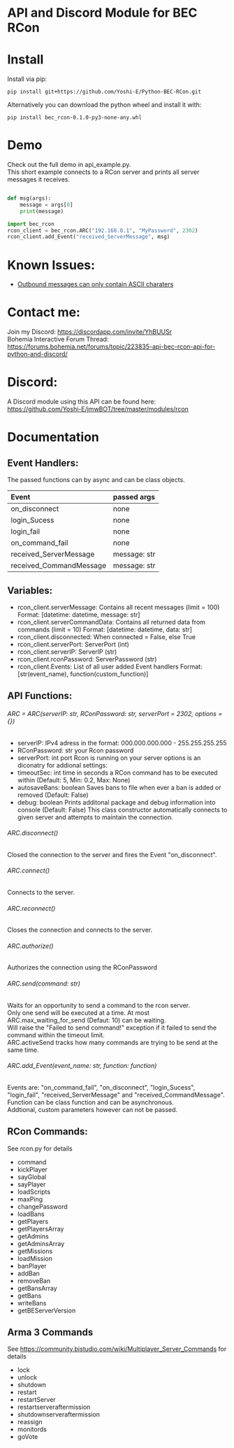 # API and Discord Module for BEC RCon

# Install
Install via pip:
```
pip install git+https://github.com/Yoshi-E/Python-BEC-RCon.git
```
Alternatively you can download the python wheel and install it with:
```
pip install bec_rcon-0.1.0-py3-none-any.whl
```

# Demo
Check out the full demo in api_example.py.  
This short example connects to a RCon server and prints all server messages it receives.
```python

def msg(args):
    message = args[0]
    print(message)

import bec_rcon
rcon_client = bec_rcon.ARC("192.168.0.1", "MyPassword", 2302)
rcon_client.add_Event("received_ServerMessage", msg)

```
# Known Issues:
* [Outbound messages can only contain ASCII charaters](https://github.com/Yoshi-E/Python-BEC-RCon/issues/1)

# Contact me:
Join my Discord: https://discordapp.com/invite/YhBUUSr  
Bohemia Interactive Forum Thread: https://forums.bohemia.net/forums/topic/223835-api-bec-rcon-api-for-python-and-discord/

# Discord:

A Discord module using this API can be found here:
https://github.com/Yoshi-E/jmwBOT/tree/master/modules/rcon

# Documentation
## Event Handlers:
The passed functions can by async and can be class objects.

| Event                   | passed args   |
|:----------------------- |:--------------|
| on_disconnect           | none          |
| login_Sucess            | none          |
| login_fail              | none          |
| on_command_fail         | none          |
| received_ServerMessage  | message: str  |
| received_CommandMessage | message: str  |

## Variables:
* rcon_client.serverMessage: Contains all recent messages (limit = 100) Format: [datetime: datetime, message: str]
* rcon_client.serverCommandData: Contains all returned data from commands (limit = 10) Format: [datetime: datetime, data: str]
* rcon_client.disconnected: When connected = False, else True
* rcon_client.serverPort: ServerPort (int)
* rcon_client.serverIP: ServerIP (str)
* rcon_client.rconPassword: ServerPassword (str)
* rcon_client.Events: List of all user added Event handlers Format: [str(event_name), function(custom_function)]

## API Functions:

###### ARC = ARC(serverIP: str, RConPassword: str, serverPort = 2302, options = {})
* serverIP: 			IPv4 adress in the format: 000.000.000.000 - 255.255.255.255
* RConPassword: str 	your Rcon password
* serverPort: int 		port Rcon is running on your server
options is an diconatry for addional settings: 
* timeoutSec: int		time in seconds a RCon command has to be executed within (Default: 5, Min: 0.2, Max: None)
* autosaveBans: boolean	Saves bans to file when ever a ban is added or removed (Default: False)
* debug: boolean		Prints additonal package and debug information into console (Default: False)
This class constructor automatically connects to given server and attempts to maintain the connection.
###### ARC.disconnect()
Closed the connection to the server and fires the Event "on_disconnect".
###### ARC.connect()
Connects to the server.
###### ARC.reconnect()
Closes the connection and connects to the server.
###### ARC.authorize()
Authorizes the connection using the RConPassword
###### ARC.send(command: str) <async>
Waits for an opportunity to send a command to the rcon server.  
Only one send will be executed at a time. At most ARC.max_waiting_for_send (Defaut: 10) can be waiting.  
Will raise the "Failed to send command!" exception if it failed to send the command within the timeout limit.  
ARC.activeSend tracks how many commands are trying to be send at the same time.  
###### ARC.add_Event(event_name: str, function: function)
Events are: "on_command_fail", "on_disconnect", "login_Sucess", "login_fail", "received_ServerMessage" and "received_CommandMessage".  
Function can be class function and can be asynchronous.  
Addtional, custom parameters however can not be passed.  

## RCon Commands:
See rcon.py for details
* command
* kickPlayer
* sayGlobal
* sayPlayer
* loadScripts
* maxPing
* changePassword
* loadBans
* getPlayers
* getPlayersArray
* getAdmins
* getAdminsArray
* getMissions
* loadMission
* banPlayer
* addBan
* removeBan
* getBansArray
* getBans
* writeBans
* getBEServerVersion

## Arma 3 Commands
See https://community.bistudio.com/wiki/Multiplayer_Server_Commands for details
* lock
* unlock
* shutdown
* restart
* restartServer
* restartserveraftermission
* shutdownserveraftermission
* reassign
* monitords
* goVote

